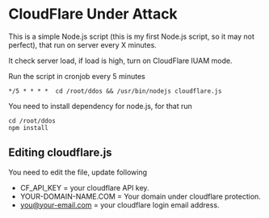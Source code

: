 # CloudFlare Under Attack

This is a simple Node.js script (this is my first Node.js script, so it may not perfect), that run on server every X minutes.

It check server load, if load is high, turn on CloudFlare IUAM mode.

Run the script in cronjob every 5 minutes

```
*/5 * * * *  cd /root/ddos && /usr/bin/nodejs cloudflare.js
```

You need to install dependency for node.js, for that run

```
cd /root/ddos
npm install
```

## Editing cloudflare.js

You need to edit the file, update following

* CF_API_KEY = your cloudflare API key.
* YOUR-DOMAIN-NAME.COM = Your domain under cloudflare protection.
* you@your-email.com = your cloudflare login email address.
